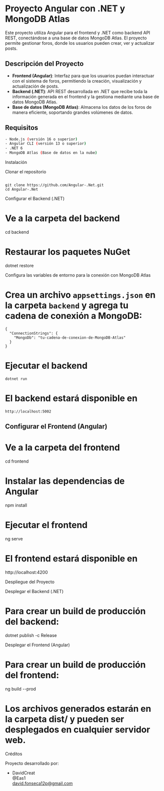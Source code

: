 
# Proyecto Angular con .NET y MongoDB Atlas

Este proyecto utiliza Angular para el frontend y .NET como backend API REST, conectándose a una base de datos MongoDB Atlas. El proyecto permite gestionar foros, donde los usuarios pueden crear, ver y actualizar posts.

## Descripción del Proyecto

- **Frontend (Angular)**: Interfaz para que los usuarios puedan interactuar con el sistema de foros, permitiendo la creación, visualización y actualización de posts.
- **Backend (.NET)**: API REST desarrollada en .NET que recibe toda la información generada en el frontend y la gestiona mediante una base de datos MongoDB Atlas.
- **Base de datos (MongoDB Atlas)**: Almacena los datos de los foros de manera eficiente, soportando grandes volúmenes de datos.

## Requisitos

```bash
- Node.js (versión 16 o superior)
- Angular CLI (versión 13 o superior)
- .NET 6
- MongoDB Atlas (Base de datos en la nube)
```

Instalación

Clonar el repositorio

```

git clone https://github.com/Angular-.Net.git
cd Angular-.Net

```
Configurar el Backend (.NET)

# Ve a la carpeta del backend
cd backend

# Restaurar los paquetes NuGet
dotnet restore

Configura las variables de entorno para la conexión con MongoDB Atlas

# Crea un archivo `appsettings.json` en la carpeta `backend` y agrega tu cadena de conexión a MongoDB:
```
{
  "ConnectionStrings": {
    "MongoDb": "tu-cadena-de-conexion-de-MongoDB-Atlas"
  }
}
```

# Ejecutar el backend

```
dotnet run
```

# El backend estará disponible en

```
http://localhost:5002
```

## Configurar el Frontend (Angular)

# Ve a la carpeta del frontend
cd frontend

# Instalar las dependencias de Angular
npm install

# Ejecutar el frontend
ng serve

# El frontend estará disponible en
http://localhost:4200

Despliegue del Proyecto

Desplegar el Backend (.NET)

# Para crear un build de producción del backend:
dotnet publish -c Release

Desplegar el Frontend (Angular)

# Para crear un build de producción del frontend:
ng build --prod

# Los archivos generados estarán en la carpeta dist/ y pueden ser desplegados en cualquier servidor web.

Créditos

Proyecto desarrollado por:

- DavidCreat  
  @Eas1  
  david.fonseca12p@gmail.com
